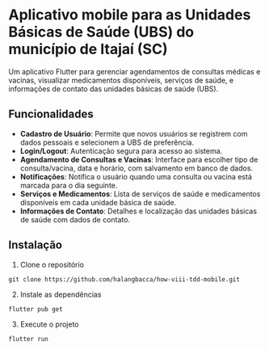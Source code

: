 # Aplicativo mobile para as Unidades Básicas de Saúde (UBS) do município de Itajaí (SC)

Um aplicativo Flutter para gerenciar agendamentos de consultas médicas e vacinas, visualizar
medicamentos disponíveis, serviços de saúde, e informações de contato das unidades básicas de
saúde (UBS).

## Funcionalidades

- **Cadastro de Usuário**: Permite que novos usuários se registrem com dados pessoais e selecionem a
  UBS de preferência.
- **Login/Logout**: Autenticação segura para acesso ao sistema.
- **Agendamento de Consultas e Vacinas**: Interface para escolher tipo de consulta/vacina, data e
  horário, com salvamento em banco de dados.
- **Notificações**: Notifica o usuário quando uma consulta ou vacina está marcada para o dia
  seguinte.
- **Serviços e Medicamentos**: Lista de serviços de saúde e medicamentos disponíveis em cada unidade
  básica de saúde.
- **Informações de Contato**: Detalhes e localização das unidades básicas de saúde com dados de
  contato.

## Instalação

1. Clone o repositório

```
git clone https://github.com/halangbacca/how-viii-tdd-mobile.git
```

2. Instale as dependências

```
flutter pub get
```

3. Execute o projeto

```
flutter run
```




